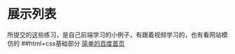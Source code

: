 展示列表
==========
所提交的这些练习，是自己前端学习的小例子，有跟着视频学习的，也有看网站模仿的
##html+css基础部分
[简单的百度首页](https://github.com/natzon/WebProject/blob/master/task1-html%E5%9F%BA%E7%A1%80%E7%9F%A5%E8%AF%86/baidu/baidu.html)
